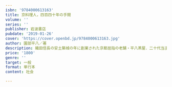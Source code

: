 ```yaml
---
isbn: '9784000613163'
title: 京料理人，四百四十年の手間
volume: ''
series: ''
publisher: 岩波書店
pubdate: '2019-01-26'
cover: 'https://cover.openbd.jp/9784000613163.jpg'
author: 園部平八／著
description: 織田信長の安土築城の年に創業された京都屈指の老舗・平八茶屋．二十代当主が「一子相伝」の精進の道を語る．
price: '1800'
genre: ''
target: 一般
format: 単行本
content: 社会

---
```

